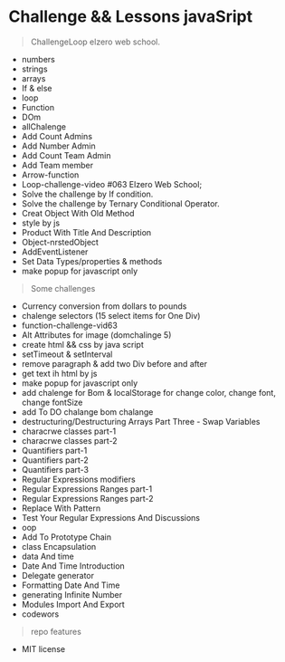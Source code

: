 # Challenge && Lessons javaSript
 > ChallengeLoop elzero web school.

- numbers
- strings
- arrays
- If & else
- loop
- Function
- DOm
- allChalenge
- Add Count Admins
- Add Number Admin
- Add Count Team Admin
- Add Team member
- Arrow-function
- Loop-challenge-video #063 Elzero Web School;
- Solve the challenge by If condition.
- Solve the challenge by Ternary Conditional Operator.
- Creat Object With Old Method
- style by js
- Product With Title And Description
- Object-nrstedObject
- AddEventListener
- Set Data Types/properties & methods
- make popup for javascript only

 > Some challenges
- Currency conversion from dollars to pounds
- chalenge selectors (15 select items for One Div)
- function-challenge-vid63
- Alt Attributes for image (domchalinge 5)
- create html && css by java script
- setTimeout & setInterval
- remove paragraph & add two Div before and after
- get text ih html by js
- make popup for javascript only
- add chalenge for Bom & localStorage for change color, change font, change fontSize
- add To DO chalange bom chalange
- destructuring/Destructuring Arrays Part Three - Swap Variables
- characrwe classes part-1
- characrwe classes part-2
- Quantifiers part-1
- Quantifiers part-2
- Quantifiers part-3
- Regular Expressions modifiers
- Regular Expressions Ranges part-1
- Regular Expressions Ranges part-2
- Replace With Pattern
- Test Your Regular Expressions And Discussions
- oop
- Add To Prototype Chain
- class Encapsulation
- data And time
- Date And Time Introduction
- Delegate generator
- Formatting Date And Time
- generating Infinite Number
- Modules Import And Export
- codewors

 > repo features
- MIT license
